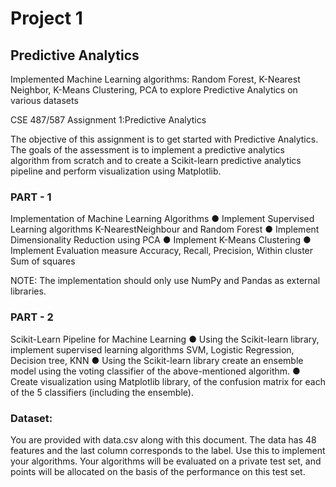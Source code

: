 # Project 1
## Predictive Analytics

Implemented Machine Learning algorithms: Random Forest, K-Nearest Neighbor, K-Means Clustering, PCA to explore Predictive Analytics on various datasets

CSE 487/587 Assignment 1:Predictive Analytics

The objective of this assignment is to get started with Predictive Analytics. The goals of the
assessment is to implement a predictive analytics algorithm from scratch and to create a
Scikit-learn predictive analytics pipeline and perform visualization using Matplotlib.

### PART - 1
Implementation of Machine Learning Algorithms
● Implement Supervised Learning algorithms K-NearestNeighbour and Random Forest
● Implement Dimensionality Reduction using PCA
● Implement K-Means Clustering
● Implement Evaluation measure Accuracy, Recall, Precision, Within cluster Sum of
squares

NOTE: The implementation should only use NumPy and Pandas as external libraries.

### PART - 2
Scikit-Learn Pipeline for Machine Learning
● Using the Scikit-learn library, implement supervised learning algorithms SVM, Logistic
Regression, Decision tree, KNN
● Using the Scikit-learn library create an ensemble model using the voting classifier of the
above-mentioned algorithm.
● Create visualization using Matplotlib library, of the confusion matrix for each of the 5
classifiers (including the ensemble).

### Dataset:
You are provided with data.csv along with this document. The data has 48 features and the last
column corresponds to the label. Use this to implement your algorithms. Your algorithms will be
evaluated on a private test set, and points will be allocated on the basis of the performance on
this test set.
